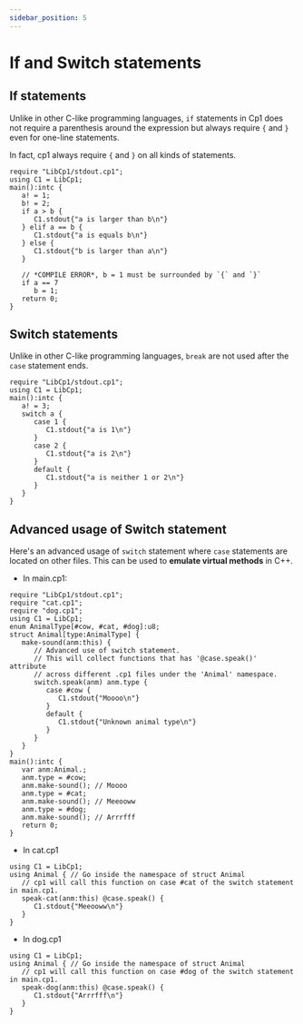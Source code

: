 ```yaml
---
sidebar_position: 5
---
```


# If and Switch statements

## If statements
Unlike in other C-like programming languages, `if` statements in Cp1 does not require a parenthesis around the expression but always require `{` and `}` even for one-line statements.

In fact, cp1 always require `{` and `}` on all kinds of statements.
```cpone
require "LibCp1/stdout.cp1";
using C1 = LibCp1;
main():intc {
   a! = 1;
   b! = 2;
   if a > b {
      C1.stdout{"a is larger than b\n"}
   } elif a == b {
      C1.stdout{"a is equals b\n"}
   } else {
      C1.stdout{"b is larger than a\n"}
   }

   // *COMPILE ERROR*, b = 1 must be surrounded by `{` and `}`
   if a == 7
      b = 1;
   return 0;
}
```

## Switch statements
Unlike in other C-like programming languages, `break` are not used after the `case` statement ends.
```cpone
require "LibCp1/stdout.cp1";
using C1 = LibCp1;
main():intc {
   a! = 3;
   switch a {
      case 1 {
         C1.stdout{"a is 1\n"}
      }
      case 2 {
         C1.stdout{"a is 2\n"}
      }
      default {
         C1.stdout{"a is neither 1 or 2\n"}
      }
   }
}
```

## Advanced usage of Switch statement
Here's an advanced usage of `switch` statement where `case` statements are located on other files. This can be used to **emulate virtual methods** in C++.

- In main.cp1:
```cpone
require "LibCp1/stdout.cp1";
require "cat.cp1";
require "dog.cp1";
using C1 = LibCp1;
enum AnimalType[#cow, #cat, #dog]:u8;
struct Animal[type:AnimalType] {
   make-sound(anm:this) {
      // Advanced use of switch statement.
      // This will collect functions that has '@case.speak()' attribute
      // across different .cp1 files under the 'Animal' namespace.
      switch.speak(anm) anm.type {
         case #cow {
            C1.stdout{"Moooo\n"}
         }
         default {
            C1.stdout{"Unknown animal type\n"}
         }
      }
   }
}
main():intc {
   var anm:Animal.;
   anm.type = #cow;
   anm.make-sound(); // Moooo
   anm.type = #cat;
   anm.make-sound(); // Meeooww
   anm.type = #dog;
   anm.make-sound(); // Arrrfff
   return 0;   
}
```
- In cat.cp1
```cpone
using C1 = LibCp1;
using Animal { // Go inside the namespace of struct Animal
   // cp1 will call this function on case #cat of the switch statement in main.cp1.
   speak-cat(anm:this) @case.speak() {
      C1.stdout{"Meeooww\n"}
   }
}
```
- In dog.cp1
```cpone
using C1 = LibCp1;
using Animal { // Go inside the namespace of struct Animal
   // cp1 will call this function on case #dog of the switch statement in main.cp1.
   speak-dog(anm:this) @case.speak() {
      C1.stdout{"Arrrfff\n"}
   }
}
```
